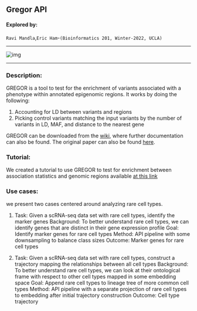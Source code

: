 ## Gregor API

####  Explored by: 

`Ravi Mandla`,`Eric Ham`-`(Bioinformatics 201, Winter-2022, UCLA)`

---------

![img](img/gregor.jpg)

--------

### Description: 

GREGOR is a tool to test for the enrichment of variants associated with a phenotype within annotated epigenomic regions. It works by doing the following: 

1. Accounting for LD between variants and regions
2. Picking control variants matching the input variants by the number of variants in LD, MAF, and distance to the nearest gene

GREGOR can be downloaded from the [wiki](https://genome.sph.umich.edu/wiki/GREGOR), where further documentation can also be found. The original paper can also be found [here](https://doi.org/10.1093/bioinformatics/btv201).

### Tutorial: 

We created a tutorial to use GREGOR to test for enrichment between association statistics and genomic regions available [at this link](https://colab.research.google.com/drive/1iwNnEjuJbJ9pyQ9KG7inCQt1LQzlJxTQ?usp=sharing)

### Use cases: 

we present two cases centered around analyzing rare cell types.

1. Task: Given a scRNA-seq data set with rare cell types, identify the marker genes
Background: To better understand rare cell types, we can identify genes that are
distinct in their gene expression profile
Goal: Identify marker genes for rare cell types
Method: API pipeline with some downsampling to balance class sizes
Outcome: Marker genes for rare cell types

2. Task: Given a scRNA-seq data set with rare cell types, construct a trajectory mapping
the relationships between all cell types
Background: To better understand rare cell types, we can look at their ontological
frame with respect to other cell types mapped in some embedding space
Goal: Append rare cell types to lineage tree of more common cell types
Method: API pipeline with a separate projection of rare cell types to embedding after
initial trajectory construction
Outcome: Cell type trajectory
